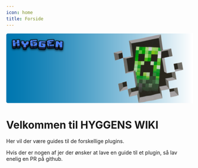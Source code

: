 ```yaml
---
icon: home
title: Forside
---
```


![](/img/main.png)

# Velkommen til HYGGENS WIKI

Her vil der være guides til de forskellige plugins. 

Hvis der er nogen af jer der ønsker at lave en guide til et plugin, så lav enelig en PR på github.